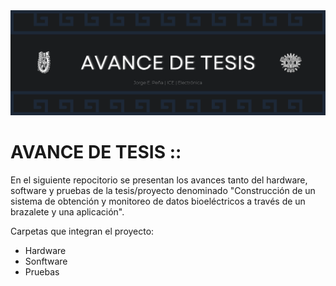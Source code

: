<div>
    <img src="IMGS/Banner.png" />
</div>

# AVANCE DE TESIS ::
En el siguiente repocitorio se presentan los avances tanto del hardware, software y pruebas de la tesis/proyecto denominado "Construcción de un sistema de obtención y monitoreo de datos bioeléctricos a través de un brazalete y una aplicación".

Carpetas que integran el proyecto:
<ul>
    <li>Hardware</li>
    <li>Sonftware</li>
    <li>Pruebas</li>
</ul>
